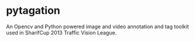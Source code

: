 pytagation
==========

An Opencv and Python powered image and video annotation and tag toolkit used in SharifCup 2013 Traffic Vision League. 
